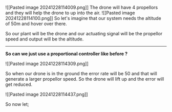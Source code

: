 ![[Pasted image 20241228114009.png]]
The drone will have 4 propellors and they will help the drone to up into the air.
![[Pasted image 20241228114100.png]]
So let's imagine that our system needs the altitude of 50m and hover over there.

So our plant will be the drone and our actuating signal will be the propellor speed and output will be the altitude.

- - - 
**So can we  just use a proportional controller like before ?** 

![[Pasted image 20241228114309.png]]

So when our drone is in the ground the error rate will be 50 and that will generate a larger propellor speed. So the drone will lift up and the error will get reduced.

![[Pasted image 20241228114437.png]]

So now let;